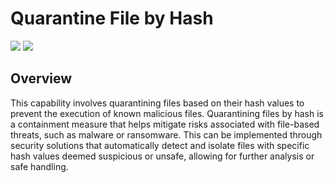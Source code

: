 # Quarantine File by Hash

![](https://img.shields.io/badge/Phase-Containment_%28P0003%29-blue)&nbsp;![](https://img.shields.io/badge/Category-File-blue)
## Overview

This capability involves quarantining files based on their hash values to prevent the execution of known malicious files. Quarantining files by hash is a containment measure that helps mitigate risks associated with file-based threats, such as malware or ransomware. This can be implemented through security solutions that automatically detect and isolate files with specific hash values deemed suspicious or unsafe, allowing for further analysis or safe handling.